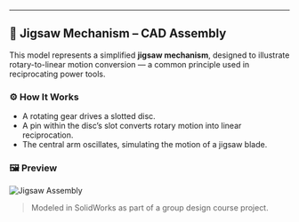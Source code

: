 ---

## 🔧 Jigsaw Mechanism – CAD Assembly

This model represents a simplified **jigsaw mechanism**, designed to illustrate rotary-to-linear motion conversion — a common principle used in reciprocating power tools.

### ⚙️ How It Works
- A rotating gear drives a slotted disc.
- A pin within the disc’s slot converts rotary motion into linear reciprocation.
- The central arm oscillates, simulating the motion of a jigsaw blade.

### 🖼️ Preview

![Jigsaw Assembly](screenshots/jigsaw-overview.png)

> Modeled in SolidWorks as part of a group design course project.

